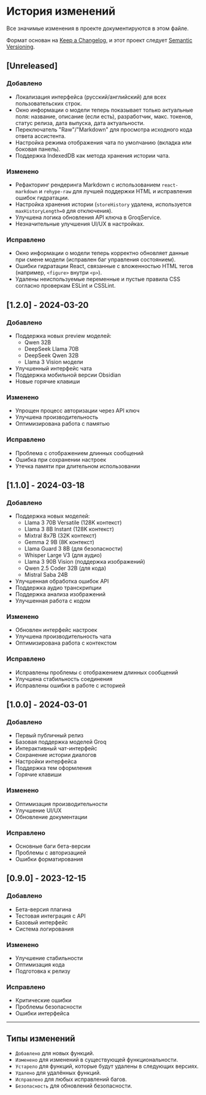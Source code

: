 # История изменений

Все значимые изменения в проекте документируются в этом файле.

Формат основан на [Keep a Changelog](https://keepachangelog.com/ru/1.0.0/),
и этот проект следует [Semantic Versioning](https://semver.org/lang/ru/).

## [Unreleased]

### Добавлено

- Локализация интерфейса (русский/английский) для всех пользовательских строк.
- Окно информации о модели теперь показывает только актуальные поля: название, описание (если есть), разработчик, макс. токенов, статус релиза, дата выпуска, дата актуальности.
- Переключатель "Raw"/"Markdown" для просмотра исходного кода ответа ассистента.
- Настройка режима отображения чата по умолчанию (вкладка или боковая панель).
- Поддержка IndexedDB как метода хранения истории чата.

### Изменено

- Рефакторинг рендеринга Markdown с использованием `react-markdown` и `rehype-raw` для лучшей поддержки HTML и исправления ошибок гидратации.
- Настройка хранения истории (`storeHistory` удалена, используется `maxHistoryLength=0` для отключения).
- Улучшена логика обновления API ключа в GroqService.
- Незначительные улучшения UI/UX в настройках.

### Исправлено

- Окно информации о модели теперь корректно обновляет данные при смене модели (исправлен баг управления состоянием).
- Ошибки гидратации React, связанные с вложенностью HTML тегов (например, `<figure>` внутри `<p>`).
- Удалены неиспользуемые переменные и пустые правила CSS согласно проверкам ESLint и CSSLint.

## [1.2.0] - 2024-03-20

### Добавлено

- Поддержка новых preview моделей:
  - Qwen 32B
  - DeepSeek Llama 70B
  - DeepSeek Qwen 32B
  - Llama 3 Vision модели
- Улучшенный интерфейс чата
- Поддержка мобильной версии Obsidian
- Новые горячие клавиши

### Изменено

- Упрощен процесс авторизации через API ключ
- Улучшена производительность
- Оптимизирована работа с памятью

### Исправлено

- Проблема с отображением длинных сообщений
- Ошибка при сохранении настроек
- Утечка памяти при длительном использовании

## [1.1.0] - 2024-03-18

### Добавлено

- Поддержка новых моделей:
  - Llama 3 70B Versatile (128K контекст)
  - Llama 3 8B Instant (128K контекст)
  - Mixtral 8x7B (32K контекст)
  - Gemma 2 9B (8K контекст)
  - Llama Guard 3 8B (для безопасности)
  - Whisper Large V3 (для аудио)
  - Llama 3 90B Vision (поддержка изображений)
  - Qwen 2.5 Coder 32B (для кода)
  - Mistral Saba 24B
- Улучшенная обработка ошибок API
- Поддержка аудио транскрипции
- Поддержка анализа изображений
- Улучшенная работа с кодом

### Изменено

- Обновлен интерфейс настроек
- Улучшена производительность чата
- Оптимизирована работа с контекстом

### Исправлено

- Исправлены проблемы с отображением длинных сообщений
- Улучшена стабильность соединения
- Исправлены ошибки в работе с историей

## [1.0.0] - 2024-03-01

### Добавлено

- Первый публичный релиз
- Базовая поддержка моделей Groq
- Интерактивный чат-интерфейс
- Сохранение истории диалогов
- Настройки интерфейса
- Поддержка тем оформления
- Горячие клавиши

### Изменено

- Оптимизация производительности
- Улучшение UI/UX
- Обновление документации

### Исправлено

- Основные баги бета-версии
- Проблемы с авторизацией
- Ошибки форматирования

## [0.9.0] - 2023-12-15

### Добавлено

- Бета-версия плагина
- Тестовая интеграция с API
- Базовый интерфейс
- Система логирования

### Изменено

- Улучшение стабильности
- Оптимизация кода
- Подготовка к релизу

### Исправлено

- Критические ошибки
- Проблемы безопасности
- Ошибки интерфейса

---

## Типы изменений

- `Добавлено` для новых функций.
- `Изменено` для изменений в существующей функциональности.
- `Устарело` для функций, которые будут удалены в следующих версиях.
- `Удалено` для удалённых функций.
- `Исправлено` для любых исправлений багов.
- `Безопасность` для обновлений безопасности.
